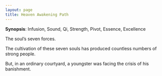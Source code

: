 ```yaml
---
layout: page
title: Heaven Awakening Path
---
```

**Synopsis**: Infusion, Sound, Qi, Strength, Pivot, Essence, Excellence

The soul’s seven forces.

The cultivation of these seven souls has produced countless numbers of strong people.

But, in an ordinary courtyard, a youngster was facing the crisis of his banishment.
